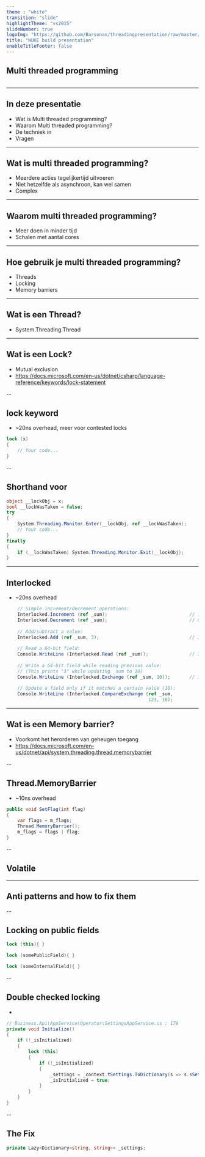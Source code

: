 ```yaml
---
theme : "white"
transition: "slide"
highlightTheme: "vs2015"
slideNumber: true
logoImg: "https://github.com/Barsonax/threadingpresentation/raw/master/images/threading.jpeg"
title: "NUKE build presentation"
enableTitleFooter: false
---
```


## Multi threaded programming

<a>
    <img style="border: unset; box-shadow: unset" data-src="https://github.com/Barsonax/threadingpresentation/raw/master/images/threading.jpeg">
</a>

---

## In deze presentatie
- Wat is Multi threaded programming?
- Waarom Multi threaded programming?
- De techniek in
- Vragen

---

## Wat is multi threaded programming?
- Meerdere acties tegelijkertijd uitvoeren
- Niet hetzelfde als asynchroon, kan wel samen
- Complex

---

## Waarom multi threaded programming?
- Meer doen in minder tijd
- Schalen met aantal cores

---

## Hoe gebruik je multi threaded programming?
- Threads
- Locking
- Memory barriers

---

## Wat is een Thread?
- System.Threading.Thread

---

## Wat is een Lock?
- Mutual exclusion
- https://docs.microsoft.com/en-us/dotnet/csharp/language-reference/keywords/lock-statement

--

## lock keyword
- ~20ns overhead, meer voor contested locks

```csharp
lock (x)
{
    // Your code...
}
```

--

## Shorthand voor

```csharp
object __lockObj = x;
bool __lockWasTaken = false;
try
{
    System.Threading.Monitor.Enter(__lockObj, ref __lockWasTaken);
    // Your code...
}
finally
{
    if (__lockWasTaken) System.Threading.Monitor.Exit(__lockObj);
}
```

---
## Interlocked
- ~20ns overhead

```csharp
    // Simple increment/decrement operations:
    Interlocked.Increment (ref _sum);                              // 1
    Interlocked.Decrement (ref _sum);                              // 0
 
    // Add/subtract a value:
    Interlocked.Add (ref _sum, 3);                                 // 3
 
    // Read a 64-bit field:
    Console.WriteLine (Interlocked.Read (ref _sum));               // 3
 
    // Write a 64-bit field while reading previous value:
    // (This prints "3" while updating _sum to 10)
    Console.WriteLine (Interlocked.Exchange (ref _sum, 10));       // 10
 
    // Update a field only if it matches a certain value (10):
    Console.WriteLine (Interlocked.CompareExchange (ref _sum,
                                                    123, 10);  
``` 

---

## Wat is een Memory barrier?
- Voorkomt het herorderen van geheugen toegang
- https://docs.microsoft.com/en-us/dotnet/api/system.threading.thread.memorybarrier

--

## Thread.MemoryBarrier
- ~10ns overhead

```csharp
public void SetFlag(int flag)
{
    var flags = m_flags;
    Thread.MemoryBarrier();
    m_flags = flags | flag;
}
```

--

## Volatile



---

## Anti patterns and how to fix them

--

## Locking on public fields

```csharp
lock (this){ }
```
```csharp
lock (somePublicField){ }
```
```csharp
lock (someInternalField){ }
```

--

## Double checked locking
-
```csharp
// Business.Api\AppService\Operator\SettingsAppService.cs : 179
private void Initialize()
{
    if (!_isInitialized)
    {
        lock (this)
        {
            if (!_isInitialized)
            {
                _settings = _context.tSettings.ToDictionary(s => s.sSettingID, s => s.sValue);
                _isInitialized = true;
            }
        }
    }
}
```

--

## The Fix

```csharp
private Lazy<Dictionary<string, string>> _settings;
```